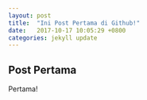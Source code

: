 ```yaml
---
layout: post
title:  "Ini Post Pertama di Github!"
date:   2017-10-17 10:05:29 +0800
categories: jekyll update
---
```


## Post Pertama


Pertama! 
